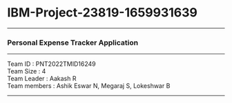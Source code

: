 # IBM-Project-23819-1659931639


<hr>
<h3>Personal Expense Tracker Application</h3>
<hr>
Team ID : PNT2022TMID16249 <br>
Team Size : 4 <br>
Team Leader : Aakash R <br>
Team members : Ashik Eswar N, Megaraj S, Lokeshwar B <br>

<hr>

